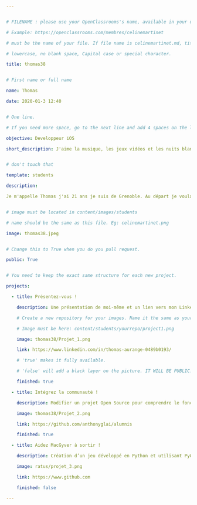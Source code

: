 ```yaml
---


# FILENAME : please use your OpenClassrooms's name, available in your url.

# Example: https://openclassrooms.com/membres/celinemartinet

# must be the name of your file. If file name is celinemartinet.md, title is celinemartinet.

# lowercase, no blank space, Capital case or special character.

title: thomas38


# First name or full name

name: Thomas

date: 2020-01-3 12:40


# One line.

# If you need more space, go to the next line and add 4 spaces on the left, as in 'description'.

objective: Developpeur iOS

short_description: J'aime la musique, les jeux vidéos et les nuits blanches


# don't touch that

template: students

description:

Je m'appelle Thomas j'ai 21 ans je suis de Grenoble. Au départ je voulais être astronaute, mais n'étant pas sportif c'était un peu mort, alors je me suis tourné vers la mécanique auto puis moto puis industrielle (Oui, tout ça pour me rendre compte que j'aimais l'informatique plus que tout). Après une courte période à apprendre Linux et surtout Kali (Merci Mr robot). J'ai trouvé mon bonheur dans le développement iOS.


# image must be located in content/images/students

# name should be the same as this file. Eg: celinemartinet.png

image: thomas38.jpeg


# Change this to True when you do you pull request.

public: True


# You need to keep the exact same structure for each new project.

projects:

  - title: Présentez-vous !

    description: Une présentation de moi-même et un lien vers mon LinkedIn.

    # Create a new repository for your images. Name it the same as your nickname and profile picture.

    # Image must be here: content/students/yourrepo/project1.png

    image: thomas38/Projet_1.png

    link: https://www.linkedin.com/in/thomas-aurange-0489b0193/

    # 'true' makes it fully available.

    # 'false' will add a black layer on the picture. IT WILL BE PUBLIC!

    finished: true

  - title: Intégrez la communauté !

    description: Modifier un projet Open Source pour comprendre le fonctionnement de Git, de Github et des pull requests. 

    image: thomas38/Projet_2.png

    link: https://github.com/anthonyglai/alumnis

    finished: true

  - title: Aidez MacGyver à sortir !

    description: Création d’un jeu développé en Python et utilisant PyGame.

    image: ratus/projet_3.png

    link: https://www.github.com

    finished: false

---
```

